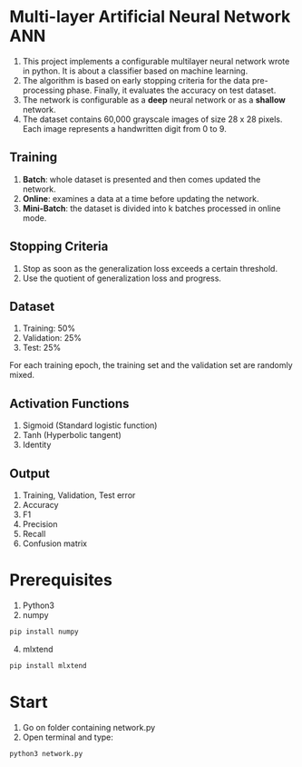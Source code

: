# Multi-layer Artificial Neural Network ANN
1. This project implements a configurable multilayer neural network wrote in python. It is about a classifier based on machine learning.
2. The algorithm is based on early stopping criteria for the data pre-processing phase. Finally, it evaluates the accuracy on test dataset.
3. The network is configurable as a <b>deep</b> neural network or as a <b>shallow</b> network.
4. The dataset contains 60,000 grayscale images of size 28 x 28 pixels. Each image represents a handwritten digit from 0 to 9.

## Training
1. <b>Batch</b>: whole dataset is presented and then comes updated the network. 
2. <b>Online</b>: examines a data at a time before updating the network.
3. <b>Mini-Batch</b>: the dataset is divided into k batches processed in online mode. 

## Stopping Criteria
1. Stop as soon as the generalization loss exceeds a certain threshold. 
2. Use the quotient of generalization loss and progress.

## Dataset
1. Training: 50%
2. Validation: 25%
3. Test: 25%

For each training epoch, the training set and the validation set are randomly mixed.

## Activation Functions
1. Sigmoid (Standard logistic function) 
2. Tanh (Hyperbolic tangent)
3. Identity

## Output 
1. Training, Validation, Test error
2. Accuracy
3. F1
4. Precision
5. Recall
6. Confusion matrix

# Prerequisites
1. Python3
2. numpy
 ```bash
pip install numpy
```
4. mlxtend
 ```bash
pip install mlxtend
```
# Start
1. Go on folder containing network.py
2. Open terminal and type:
 ```bash
python3 network.py
```
